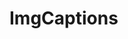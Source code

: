 # ImgCaptions

<include repo_url="https://github.com/foliant-docs/foliantcontrib.imgcaptions.git" path="README.md" sethead="2" nohead="true"></include>
